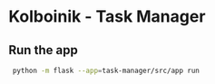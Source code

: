 # Kolboinik - Task Manager

## Run the app

```bash
 python -m flask --app=task-manager/src/app run
```
